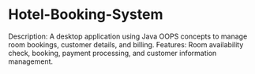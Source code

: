 # Hotel-Booking-System

Description: A desktop application using Java OOPS concepts to manage room bookings, customer details, and billing. 
Features: Room availability check, booking, payment processing, and customer information management. 
